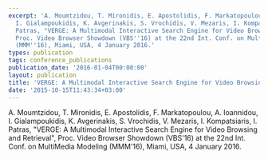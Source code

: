 ```yaml
---
excerpt: 'A. Moumtzidou, T. Mironidis, E. Apostolidis, F. Markatopoulou, A. Ioannidou,
  I. Gialampoukidis, K. Avgerinakis, S. Vrochidis, V. Mezaris, I. Kompatsiaris, I.
  Patras, "VERGE: A Multimodal Interactive Search Engine for Video Browsing and Retrieval",
  Proc. Video Browser Showdown (VBS''16) at the 22nd Int. Conf. on MultiMedia Modeling
  (MMM''16), Miami, USA, 4 January 2016.'
types: publication
tags: conference_publications
publication_date: '2016-01-04T00:00:00'
layout: publication
title: 'VERGE: A Multimodal Interactive Search Engine for Video Browsing and Retrieval'
date: '2015-10-15T11:43:34+03:00'
---
```

<p>A. Moumtzidou, T. Mironidis, E. Apostolidis, F. Markatopoulou, A. Ioannidou, I. Gialampoukidis, K. Avgerinakis, S. Vrochidis, V. Mezaris, I. Kompatsiaris, I. Patras, "VERGE: A Multimodal Interactive Search Engine for Video Browsing and Retrieval", Proc. Video Browser Showdown (VBS'16) at the 22nd Int. Conf. on MultiMedia Modeling (MMM'16), Miami, USA, 4 January 2016.</p>
